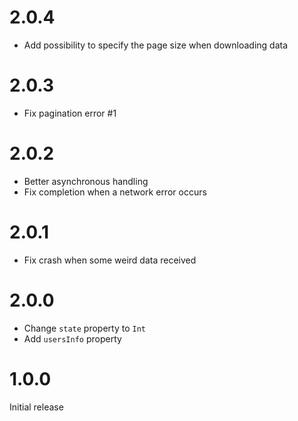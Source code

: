# 2.0.4
- Add possibility to specify the page size when downloading data

# 2.0.3
- Fix pagination error #1

# 2.0.2
- Better asynchronous handling
- Fix completion when a network error occurs

# 2.0.1
- Fix crash when some weird data received

# 2.0.0

- Change `state` property to `Int`
- Add `usersInfo` property

# 1.0.0
Initial release
